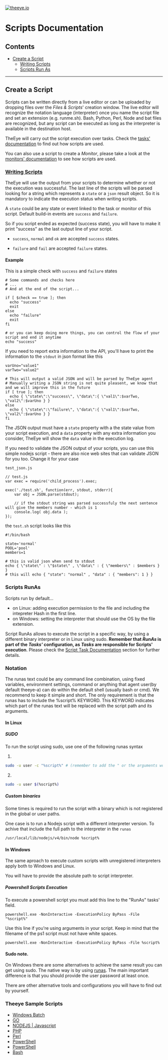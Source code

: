 [![theeye.io](https://theeye.io/img/logo2.png)](https://theeye.io)

# Scripts Documentation

## Contents

* [Create a Script](#create-a-script)
  * [Writing Scripts](#writing-scripts)
  * [Scripts Run As](#scripts-runas)

-------------------

## Create a Script

Scripts can be written directly from a live editor or can be uploaded by dropping files over the _Files & Scripts_' creation window.
The live editor will recognize the notation language (interpreter) once you name the script file and set an extension (e.g. runme.sh).
Bash, Python, Perl, Node and bat files are recognized, but any script can be executed as long as the interpreter is available in the destination host.

TheEye will carry out the script execution over tasks. Check the [tasks' documentation](/tasks#create-a-script-task) to find out how scripts are used.

You can also use a script to create a _Monitor_, please take a look at the [monitors' documentation](/monitors#monitor-type-script) to see how scripts are used.

### [Writing Scripts](./write.md)
TheEye will use the output from your scripts to determine whether or not the execution was successful. The last line of the scripts will be parsed looking for a string which represents a `state` or a `json` result object. So it is mandatory to indicate the execution status when writing scripts.

A `state` could be any state or event linked to the task or monitor of this script. Default build-in events are `success` and `failure`.

So if you script ended as expected (success state), you will have to make it print "success" as the last output line of your script.

  * `success`, `normal` and `ok` are accepted `success` states.

  * `failure` and `fail` are accepted `failure` states.


#### Example

This is a simple check with `success` and `failure` states
```
# Some commands and checks here
# ...
# And at the end of the script...

if [ $check == true ]; then
  echo "success"
  exit
else
  echo "failure"
  exit
fi

# or you can keep doing more things, you can control the flow of your script and end it anytime
echo "success"
```

If you need to report extra information to the API, you'll have to print the information to the `stdout` in json format like this

```
varUno="value1"
varTwo="value2"

# This will output a valid JSON and will be parsed by TheEye agent
# Manually writing a JSON string is not quite pleasent, we know that and we will improve this in the future
if [ true ]; then
  echo { \"state\":\"success\", \"data\":{ \"val1\":$varTwo, \"val2\":$varUno } }
else
  echo { \"state\":\"failure\", \"data\":{ \"val1\":$varTwo, \"val2\":$varUno } }
fi
```

The JSON output must have a `state` property with a the state value from your script execution, and a `data` property with any extra information you consider, TheEye will show the `data` value in the execution log.

If you need to validate the JSON output of your scripts, you can use this simple nodejs script - there are also nice web sites that can validate JSON for you too. Change it for your case

`test_json.js`

```
// test.js
var exec = require('child_process').exec;

exec('./test.sh', function(err, stdout, stderr){
    var obj = JSON.parse(stdout);

    // if the stdout string was parsed successfuly the next sentence will give the members number - which is 1
    console.log( obj.data );
});

```

the `test.sh` script looks like this

```
#!/bin/bash

state='normal'
POOL='pool'
members=1

# this is valid json when send to stdout
echo { \"state\" : \"$state\" , \"data\" : { \"members\" : $members } }
# this will echo { "state": "normal" , "data" : { "members": 1 } }
```

### Scripts RunAs

Scripts run by default...
* on Linux: adding execution permission to the file and including the intepreter Hash in the first line.
* on Windows: setting the interpreter that should use the OS by the file extension.

Script RunAs allows to execute the script in a specific way, by using a different binary interpreter or in Linux using sudo.
**Remember that _RunAs_ is part of the _Tasks'_ configuration, as _Tasks_ are responsible for Scripts' execution**. Please check the [Script Task Documentation](/tasks#create-a-script-task) section for further details.

### Notation

The runas text could be any command line combination, using fixed variables, environment settings,
command or anything that agent user(by default theeye-a) can do within the default shell (usually bash or cmd).
We recommend to keep it simple and short. The only requirement is that the runas has to include the %script% KEYWORD.
This KEYWORD indicates which part of the runas text will be replaced with the script path and its arguments.

#### In Linux

##### SUDO

To run the script using sudo, use one of the following runas syntax

1.
```bash
sudo -u user -c "%script%" # (remember to add the " or the arguments won't be visible by the script)
```

2.
```bash
sudo -u user $(%script%)
```

##### Custom binaries

Some times is required to run the script with a binary which is not registered in the global or user paths.

One case is to run a Nodejs script with a different interpreter version.
To achive that include the full path to the interpreter in the `runas`


```bash
/usr/local/lib/nodejs/v4/bin/node %script%
```

#### In Windows

The same aproach to execute custom scripts with unregistered interpreters apply both to Windows and Linux.

You will have to provide the absolute path to script interpreter.

##### Powershell Scripts Execution
To execute a powershell script you must add this line to the "RunAs" tasks' field.
```
powershell.exe -NonInteractive -ExecutionPolicy ByPass -File "%script%"
```

Use this line if you're using arguments in your script. Keep in mind that the filename of the ps1 script must not have white spaces.
```
powershell.exe -NonInteractive -ExecutionPolicy ByPass -File %script%
```

#### Sudo note.

On Windows there are some alternatives to achieve the same result you can get using sudo.
The native way is by using [runas](https://technet.microsoft.com/en-us/library/cc771525(v=ws.10).aspx).
The main important difference is that you should provide the user password at least once.

There are other alternative tools and configurations you will have to find out by yourself.

### Theeye Sample Scripts

+ [Windows Batch](https://github.com/theeye-io-team/theeye-docs/blob/master/scripts/examples/example.bat)
+ [GO](https://github.com/theeye-io-team/theeye-docs/blob/master/scripts/examples/example.go)
+ [NODEJS | Javascript](https://github.com/theeye-io-team/theeye-docs/blob/master/scripts/examples/example.js)
+ [PHP](https://github.com/theeye-io-team/theeye-docs/blob/master/scripts/examples/example.php)
+ [Perl](https://github.com/theeye-io-team/theeye-docs/blob/master/scripts/examples/example.pl)
+ [PowerShell](https://github.com/theeye-io-team/theeye-docs/blob/master/scripts/examples/example.ps1)
+ [PowerShell](https://gist.github.com/theeye-io/ed1f2407b3d3aae90a69af064c3e204a)
+ [Bash](https://github.com/theeye-io-team/theeye-docs/blob/master/scripts/examples/example.sh)
